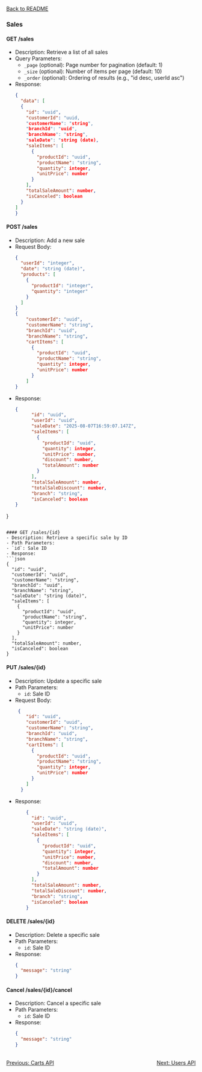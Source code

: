 [Back to README](../README.md)

### Sales

#### GET /sales
- Description: Retrieve a list of all sales
- Query Parameters:
  - `_page` (optional): Page number for pagination (default: 1)
  - `_size` (optional): Number of items per page (default: 10)
  - `_order` (optional): Ordering of results (e.g., "id desc, userId asc")
- Response: 
  ```json
  {
    "data": [
    {
      "id": "uuid",
      "customerId": "uuid,
      "customerName": "string",
      "branchId": "uuid",
      "branchName": "string",
      "saleDate": "string (date),
      "saleItems": [
        {
          "productId": "uuid",
          "productName": "string",
          "quantity": integer,
          "unitPrice": number
        }
      ],
      "totalSaleAmount": number,
      "isCanceled": boolean
    }
  ]
  }
  ```

#### POST /sales
- Description: Add a new sale
- Request Body:
  ```json
  {
    "userId": "integer",
    "date": "string (date)",
    "products": [
      {
        "productId": "integer",
        "quantity": "integer"
      }
    ]
  }
  {
	  "customerId": "uuid",
	  "customerName": "string",
	  "branchId": "uuid",
	  "branchName": "string",
	  "cartItems": [
		{
		  "productId": "uuid",
		  "productName": "string",
		  "quantity": integer,
		  "unitPrice": number
		}
	  ]
  }
  ```
- Response: 
  ```json
  {
		"id": "uuid",
		"userId": "uuid",
		"saleDate": "2025-08-07T16:59:07.147Z",
		"saleItems": [
		  {
			"productId": "uuid",
			"quantity": integer,
			"unitPrice": number,
			"discount": number,
			"totalAmount": number
		  }
		],
		"totalSaleAmount": number,
		"totalSaleDiscount": number,
		"branch": "string",
		"isCanceled": boolean
  }
}
  ```

#### GET /sales/{id}
- Description: Retrieve a specific sale by ID
- Path Parameters:
  - `id`: Sale ID
- Response: 
  ```json
  {
    "id": "uuid",
    "customerId": "uuid",
    "customerName": "string",
    "branchId": "uuid",
    "branchName": "string",
    "saleDate": "string (date)",
    "saleItems": [
      {
        "productId": "uuid",
        "productName": "string",
        "quantity": integer,
        "unitPrice": number
      }
    ],
    "totalSaleAmount": number,
    "isCanceled": boolean
  }
  ```

#### PUT /sales/{id}
- Description: Update a specific sale
- Path Parameters:
  - `id`: Sale ID
- Request Body:
  ```json
   {
	  "id": "uuid",
	  "customerId": "uuid",
	  "customerName": "string",
	  "branchId": "uuid",
	  "branchName": "string",
	  "cartItems": [
		{
		  "productId": "uuid",
		  "productName": "string",
		  "quantity": integer,
          "unitPrice": number
		}
	  ]
	}
  ```
- Response: 
  ```json
	  {
		"id": "uuid",
		"userId": "uuid",
		"saleDate": "string (date)",
		"saleItems": [
		  {
			"productId": "uuid",
			"quantity": integer,
			"unitPrice": number,
			"discount": number,
			"totalAmount": number
		  }
		],
		"totalSaleAmount": number,
		"totalSaleDiscount": number,
		"branch": "string",
		"isCanceled": boolean
	  }
  ```

#### DELETE /sales/{id}
- Description: Delete a specific sale
- Path Parameters:
  - `id`: Sale ID
- Response: 
  ```json
  {
    "message": "string"
  }
  ```
  
#### Cancel /sales/{id}/cancel
- Description: Cancel a specific sale
- Path Parameters:
  - `id`: Sale ID
- Response: 
  ```json
  {
    "message": "string"
  }
  ```


<br>
<div style="display: flex; justify-content: space-between;">
	<a href="./carts-api.md">Previous: Carts API</a>
  <a href="./users-api.md">Next: Users API</a>
</div>